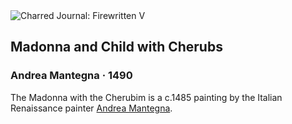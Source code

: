 <div class="artwork-of-the-day">
  <div class="container">
    <div class="img-wrapper">
      <img
        src="https://uploads4.wikiart.org/images/andrea-mantegna/madonna-and-child-with-cherubs-1490.jpg!Large.jpg"
        alt="Charred Journal: Firewritten V" />
    </div>
    <div class="artwork-detail">
      <div class="artwork-origin"> 
        <h2 class="artwork-name">Madonna and Child with Cherubs</h2>
        <h3 class="artist">
          Andrea Mantegna
                    ·  1490
        </h3>
      </div>
      <p class="description">
        <span class="artwork-description-text ng-binding" ng-bind-html="viewModel.ArtworkOfTheDay.Description | unsafe">The Madonna with the Cherubim is a c.1485 painting by the Italian Renaissance painter <a target="_blank" href="/en/andrea-mantegna">Andrea Mantegna</a>.</span>
                        <div class="text-shadow-container ng-hide" ng-show="showShadow"></div>
      </p>
    </div>
  </div>

</div>
